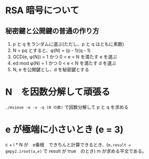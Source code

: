 # RSA 暗号について
## 秘密鍵と公開鍵の普通の作り方
1. p と q をランダムに選ぶ(ただし、p と q はともに素数)
2. N = pq とすると、φ(N) = (p - 1)(q - 1)
3. GCD(e, φ(N)) = 1 かつ 0 < e < N を満たす e を選ぶ
4. ed mod φ(N) = 1 かつ 0 < e < N を満たす d を選ぶ
5. N, e を公開鍵とし、d を秘密鍵とする

# N　を因数分解して頑張る
`./msieve -e -v -q (N の数)`  で因数分解して p と q を求める

# e が極端に小さいとき (e = 3)
c + i * N が　e乗根　できちんと計算できるとき、(`m,result = gmpy2.iroot(a,e)` で result が true　のとき)  m が求める平文である。
